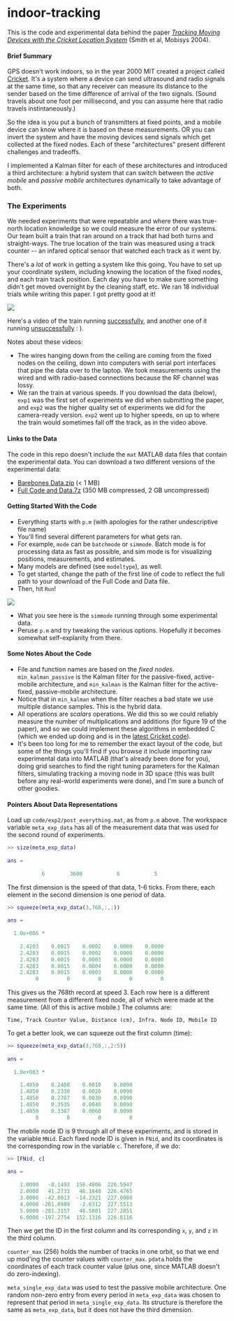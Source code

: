 indoor-tracking
===============

This is the code and experimental data behind the paper [_Tracking Moving Devices with the Cricket Location System_](http://scholar.google.com/scholar?q=Tracking+moving+devices+with+the+cricket+location+system) (Smith et al, Mobisys 2004).


#### Brief Summary
GPS doesn't work indoors, so in the year 2000 MIT created a project called [Cricket](http://cricket.csail.mit.edu).  It's a system where a device can send ultrasound and radio signals at the same time, so that any receiver can measure its distance to the sender based on the time difference of arrival of the two signals.  (Sound travels about one foot per millisecond, and you can assume here that radio travels instintaneously.)

So the idea is you put a bunch of transmitters at fixed points, and a mobile device can know where it is based on these measurements.  OR you can invert the system and have the moving devices send signals which get collected at the fixed nodes.  Each of these "architectures" present different challenges and tradeoffs.

I implemented a Kalman filter for each of these architectures and introduced a third architecture: a hybrid system that can switch between the _active mobile_ and _passive mobile_ architectures dynamically to take advantage of both.


### The Experiments
We needed experiments that were repeatable and where there was true-north location knowledge so we could measure the error of our systems.  Our team built a train that ran around on a track that had both turns and straight-ways.  The true location of the train was measured using a track counter -- an infared optical sensor that watched each track as it went by.

There's a _lot_ of work in getting a system like this going.  You have to set up your coordinate system, including knowing the location of the fixed nodes, and each train track position.  Each day you have to make sure something didn't get moved overnight by the cleaning staff, etc.  We ran 18 individual trials while writing this paper.  I got pretty good at it!

<img src="http://adamsmith-public.s3.amazonaws.com/Mobisys%202004/Picture%20of%20Cricket%20on%20train.jpg" />

Here's a video of the train running [successfully](http://www.youtube.com/watch?v=ftG3z4EnrD0), and another one of it running [unsuccessfully](http://www.youtube.com/watch?v=gvrx-wPDfaE) : ).

Notes about these videos:
* The wires hanging down from the ceiling are coming from the fixed nodes on the ceiling, down into computers with serial port interfaces that pipe the data over to the laptop.  We took measurements using the wired and with radio-based connections because the RF channel was lossy.
* We ran the train at various speeds.  If you download the data (below), `exp1` was the first set of experiments we did when submitting the paper, and `exp2` was the higher quality set of experiments we did for the camera-ready version.  `exp2` went up to higher speeds, on up to where the train would sometimes fall off the track, as in the video above.


#### Links to the Data
The code in this repo doesn't include the `mat` MATLAB data files that contain the experimental data.  You can download a two different versions of the experimental data:
* [Barebones Data.zip](http://adamsmith-public.s3.amazonaws.com/Mobisys%202004/Mobisys%202004%20Barebones%20Data.zip) (< 1 MB)
* [Full Code and Data.7z](http://adamsmith-public.s3.amazonaws.com/Mobisys%202004/Mobisys%202004%20Code%20and%20Data.7z) (350 MB compressed, 2 GB uncompressed)


#### Getting Started With the Code
* Everything starts with `p.m` (with apologies for the rather undescriptive file name)
* You'll find several different parameters for what gets ran.
* For example, `mode` can be `batchmode` or `simmode`.  Batch mode is for processing data as fast as possible, and sim mode is for visualizing positions, measurements, and estimates.
* Many models are defined (see `modeltype`), as well.
* To get started, change the path of the first line of code to reflect the full path to your download of the Full Code and Data file.
* Then, hit `Run`!

<img src="http://adamsmith-public.s3.amazonaws.com/Mobisys%202004/cricket-visualizer.png" />

* What you see here is the `simmode` running through some experimental data.
* Peruse `p.m` and try tweaking the various options.  Hopefully it becomes somewhat self-explanity from there.


#### Some Notes About the Code
* File and function names are based on the _fixed nodes_.  `min_kalman_passive` is the Kalman filter for the passive-fixed, active-mobile architecture, and `min_kalman` is the Kalman filter for the active-fixed, passive-mobile architecture.
* Notice that in `min_kalman` when the filter reaches a bad state we use multiple distance samples.  This is the hybrid data.
* All operations are _scalars_ operations.  We did this so we could reliably measure the number of multiplications and additions (for figure 19 of the paper), and so we could implement these algorithms in embedded C (which we ended up doing and is in the <a href="http://cricket.csail.mit.edu">latest Cricket code</a>).
* It's been too long for me to remember the exact layout of the code, but some of the things you'll find if you browse it include importing raw experimental data into MATLAB (that's already been done for you), doing grid searches to find the right tuning parameters for the Kalman filters, simulating tracking a moving node in 3D space (this was built before any real-world experiments were done), and I'm sure a bunch of other goodies.


#### Pointers About Data Representations
Load up `code/exp2/post_everything.mat`, as from `p.m` above.  The workspace variable `meta_exp_data` has all of the measurement data that was used for the second round of experiments.

```matlab
>> size(meta_exp_data)
 
ans =
 
           6        3600           6           5
```

The first dimension is the speed of that data, 1-6 ticks.  From there, each element in the second dimension is one period of data.
 
```matlab
>> squeeze(meta_exp_data(3,768,:,:))
 
ans =
 
  1.0e+006 *
 
    2.4203    0.0015    0.0002    0.0000    0.0000
    2.4203    0.0015    0.0002    0.0000    0.0000
    2.4203    0.0015    0.0003    0.0000    0.0000
    2.4203    0.0015    0.0004    0.0000    0.0000
    2.4203    0.0015    0.0003    0.0000    0.0000
         0         0         0         0         0
```

This gives us the 768th record at speed 3.  Each row here is a different measurement from a different fixed node, all of which were made at the same time.  (All of this is active mobile.)  The columns are:
 
`Time, Track Counter Value, Distance (cm), Infra. Node ID, Mobile ID`
 
To get a better look, we can squeeze out the first column (time):

```matlab
>> squeeze(meta_exp_data(3,768,:,2:5))
 
ans =
 
  1.0e+003 *
 
    1.4850    0.2408    0.0010    0.0090
    1.4850    0.2330    0.0020    0.0090
    1.4850    0.2707    0.0030    0.0090
    1.4850    0.3535    0.0040    0.0090
    1.4850    0.3387    0.0060    0.0090
         0         0         0         0
```

The mobile node ID is 9 through all of these experiments, and is stored in the variable `MNid`.  Each fixed node ID is given in `FNid`, and its coordinates is the corresponding row in the variable `c`.  Therefore, if we do:

```matlab
>> [FNid, c]
 
ans =
 
    1.0000   -8.1493  156.4806  226.5947
    2.0000   41.2733   46.1848  226.4765
    3.0000  -42.8013  -14.2321  227.0080
    4.0000 -201.0989   -2.6312  227.5513
    5.0000 -281.3157   48.5801  227.2851
    6.0000 -197.2754  152.1316  226.8116
```

Then we get the ID in the first column and its corresponding `x`, `y`, and `z` in the third column.
 
`counter_max` (256) holds the number of tracks in one orbit, so that we end up mod'ing the counter values with `counter_max`.  `pdata` holds the coordinates of each track counter value (plus one, since MATLAB doesn't do zero-indexing).

`meta_single_exp_data` was used to test the passive mobile architecture.  One random non-zero entry from every period in `meta_exp_data` was chosen to represent that period in `meta_single_exp_data`.  Its structure is therefore the same as `meta_exp_data`, but it does not have the third dimension.
